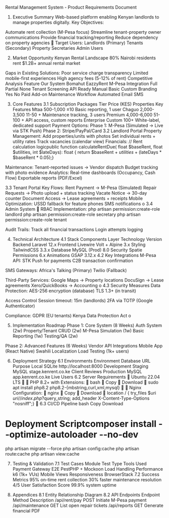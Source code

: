 Rental Management System - Product Requirements Document
1. Executive Summary
Web-based platform enabling Kenyan landlords to manage properties digitally.
Key Objectives:

Automate rent collection (M-Pesa focus)
Streamline tenant-property owner communications
Provide financial tracking/reporting
Reduce dependency on property agencies

Target Users:
Landlords (Primary)
Tenants (Secondary)
Property Secretaries
Admin Users

2. Market Opportunity
Kenyan Rental Landscape
80% Nairobi residents rent
$1.2B+ annual rental market

Gaps in Existing Solutions:
Poor service charge transparency
Limited mobile-first experiences
High agency fees (5-12% of rent)
Competitive Analysis
Feature	Our System	Bomahut	EazzyRent
M-Pesa Integration	Full	Partial	None
Tenant Screening	API Ready	Manual	Basic
Custom Branding	Yes	No	Paid Add-on
Maintenance Workflow	Automated	Email	SMS

3. Core Features
3.1 Subscription Packages
Tier	Price (KES)	Properties	Key Features
Mtaa	500-1,000	≤10	Basic reporting, 1 user
Chaguo	2,000-3,500	11-50	+ Maintenance tracking, 3 users
Premium	4,000-6,000	51-100	+ API access, custom reports
Enterprise	Custom	100+	White-label, dedicated support
Payment Options:
Phase 1: M-Pesa (Simulated → Live via STK Push)
Phase 2: Stripe/PayPal/Card
3.2 Landlord Portal
Property Management:
Add properties/units with photos
Set individual rents + utility rates
Track vacancies (calendar view)
Financials:
// Rent calculation logicpublic function calculateRentDue(
  float $baseRent, 
  float $utilities, 
  int $lateDays): float {
  return $baseRent + $utilities + ($lateDays * $baseRent * 0.05);}

Maintenance:
Tenant-reported issues → Vendor dispatch
Budget tracking with photo evidence
Analytics:
Real-time dashboards (Occupancy, Cash Flow)
Exportable reports (PDF/Excel)

3.3 Tenant Portal
Key Flows:
Rent Payment → M-Pesa (Simulated)
Repair Requests → Photo upload + status tracking
Vacate Notice → 30-day counter
Document Access → Lease agreements + receipts
Mobile Optimization:
USSD fallback for feature phones
SMS notifications
o
3.4 Admin System

RBAC Implementation:
php artisan permission:create-role landlord
php artisan permission:create-role secretary
php artisan permission:create-role tenant

Audit Trails:
Track all financial transactions
Login attempts logging

4. Technical Architecture
4.1 Stack Components
Layer	Technology	Version
Backend	Laravel	12.x
Frontend	Livewire Volt + Alpine	3.x
Styling	TailwindCSS	3.3.x
Database	MySQL (Prod)	8.0
Security	Spatie Permissions	6.x
Animations	GSAP	3.12.x
4.2 Key Integrations
M-Pesa API:
STK Push for payments
C2B transaction confirmation

SMS Gateways:
Africa's Talking (Primary)
Twilio (Fallback)

Third-Party Services:
Google Maps → Property locations
DocuSign → Lease agreements
Xero/QuickBooks → Accounting
o
4.3 Security Measures
Data Protection:
AES-256 encryption (database)
TLS 1.3+ (in transit)

Access Control
Session timeout: 15m (landlords)
2FA via TOTP (Google Authenticator)

Compliance:
GDPR (EU tenants)
Kenya Data Protection Act
o

5. Implementation Roadmap
Phase 1: Core System (8 Weeks)
Auth System (2w)
Property/Tenant CRUD (2w)
M-Pesa Simulation (1w)
Basic Reporting (1w)
Testing/QA (2w)

Phase 2: Advanced Features (6 Weeks)
Vendor API Integrations
Mobile App (React Native)
Swahili Localization
Load Testing (1k+ users)

6. Deployment Strategy
6.1 Environments
Environment	Database	URL	Purpose
Local	SQLite	http://localhost:8000	Development
Staging	MySQL	stage.kenrent.co.ke	Client Reviews
Production	MySQL	app.kenrent.co.ke	Live Users
6.2 Server Requirements

Ubuntu 22.04 LTS


PHP 8.2+ with Extensions:

bash

Copy

Download

sudo apt install php8.2 php8.2-{mbstring,curl,xml,mysql}


Nginx Configuration:

nginx

Copy

Download

location / {
    try_files $uri $uri/ /index.php?$query_string;
    add_header X-Content-Type-Options "nosniff";}

6.3 CI/CD Pipeline
bash
Copy
Download
# Deployment Scriptcomposer install --optimize-autoloader --no-dev
php artisan migrate --force
php artisan config:cache
php artisan route:cache
php artisan view:cache

7. Testing & Validation
7.1 Test Cases
Module	Test Type	Tools Used
Payment Gateway	E2E	PestPHP + Mockoon
Load Handling	Performance	k6 (1k+ VUs)
Mobile Views	Responsiveness	BrowserStack
7.2 Success Metrics
95% on-time rent collection
30% faster maintenance resolution
4/5 User Satisfaction Score
99.9% system uptime

8. Appendices
8.1 Entity Relationship Diagram
8.2 API Endpoints
Endpoint	Method	Description
/api/rent/pay	POST	Initiate M-Pesa payment
/api/maintenance	GET	List open repair tickets
/api/reports	GET	Generate financial PDF


